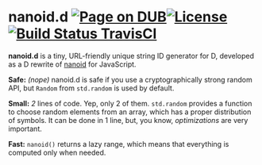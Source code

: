 nanoid.d [![Page on DUB](https://img.shields.io/dub/v/nanoid-d.svg?style=flat-square)](http://code.dlang.org/packages/nanoid-d)[![License](https://img.shields.io/dub/l/nanoid-d.svg?style=flat-square)](https://github.com/ohdatboi/nanoid-d/blob/master/LICENSE)[![Build Status TravisCI](https://img.shields.io/travis/ohdatboi/nanoid-d/master.svg?style=flat-square)](https://travis-ci.org/ohdatboi/nanoid-d)
=============

**nanoid.d** is a tiny, URL-friendly unique string ID generator for D, developed as a D rewrite of [nanoid](https://github.com/ai/nanoid) for JavaScript.

**Safe:** *(nope)* nanoid.d is safe if you use a cryptographically strong random API, but `Random` from `std.random` is used by default.

**Small:** *2* lines of code. Yep, only 2 of them. `std.random` provides a function to choose random elements from an array, which has a proper distribution of symbols.
It can be done in 1 line, but, you know, *optimizations* are very important.

**Fast:** `nanoid()` returns a lazy range, which means that everything is computed only when needed.

